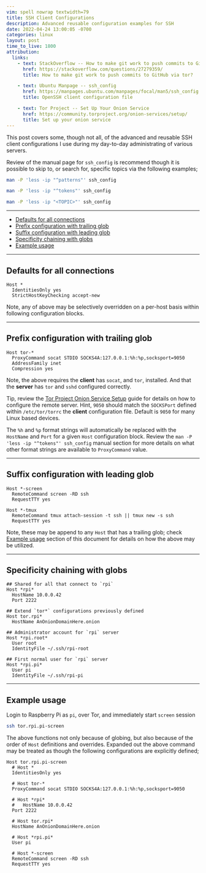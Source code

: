 ```yaml
---
vim: spell nowrap textwidth=79
title: SSH Client Configurations
description: Advanced reusable configuration examples for SSH
date: 2022-04-24 13:00:05 -0700
categories: linux
layout: post
time_to_live: 1800
attribution:
  links:
    - text: StackOverflow -- How to make git work to push commits to GitHub via tor?
      href: https://stackoverflow.com/questions/27279359/
      title: How to make git work to push commits to GitHub via tor?

    - text: Ubuntu Manpage -- ssh_config
      href: https://manpages.ubuntu.com/manpages/focal/man5/ssh_config.5.html
      title: OpenSSH client configuration file

    - text: Tor Project -- Set Up Your Onion Service
      href: https://community.torproject.org/onion-services/setup/
      title: Set up your onion service
---
```



This post covers some, though not all, of the advanced and reusable SSH client
configurations I use during my day-to-day administrating of various servers.

Review of the manual page for `ssh_config` is recommend though it is possible
to skip to, or search for, specific topics via the following examples;


```bash
man -P 'less -ip "^patterns"' ssh_config

man -P 'less -ip "^tokens"' ssh_config

man -P 'less -ip "<TOPIC>"' ssh_config
```


---


- [Defaults for all connections][heading__defaults_for_all_connections]
- [Prefix configuration with trailing glob][heading__prefix_configuration_with_trailing_glob]
- [Suffix configuration with leading glob][heading__suffix_configuration_with_leading_glob]
- [Specificity chaining with globs][heading__specificity_chaining_with_globs]
- [Example usage][heading__example_usage]


---


## Defaults for all connections
[heading__defaults_for_all_connections]: #defaults-for-all-connections


```sshconfig
Host *
  IdentitiesOnly yes
  StrictHostKeyChecking accept-new
```


Note, any of above may be selectively overridden on a per-host basis within
following configuration blocks.


______


## Prefix configuration with trailing glob
[heading__prefix_configuration_with_trailing_glob]: #prefix-configuration-with-trailing-glob


```sshconfig
Host tor-*
  ProxyCommand socat STDIO SOCKS4A:127.0.0.1:%h:%p,socksport=9050
  AddressFamily inet
  Compression yes
```


Note, the above requires the **client** has `socat`, and `tor`, installed.  And
that the **server** has `tor` and `sshd` configured correctly.

Tip, review the
[Tor Project Onion Service Setup][link__tor_project__onion_service__setup]
guide for details on how to configure the remote server.  Hint, `9050` should
match the `SOCKSPort` defined within `/etc/tor/torrc` the **client**
configuration file.  Default is `9050` for many Linux based devices.

The `%h` and `%p` format strings will automatically be replaced with the
`HostName` and `Port` for a given `Host` configuration block.  Review the
`man -P 'less -ip "^tokens"' ssh_config` manual section for more details on
what other format strings are available to `ProxyCommand` value.


______


## Suffix configuration with leading glob
[heading__suffix_configuration_with_leading_glob]: #suffix-configuration-with-leading-glob


```sshconfig
Host *-screen
  RemoteCommand screen -RD ssh
  RequestTTY yes

Host *-tmux
  RemoteCommand tmux attach-session -t ssh || tmux new -s ssh
  RequestTTY yes
```


Note, these may be append to any `Host` that has a trailing glob; check
[Example usage][heading__example_usage] section of this document for details on
how the above may be utilized.


______


## Specificity chaining with globs
[heading__specificity_chaining_with_globs]: #specificity-chaining-with-globs


```sshconfig
## Shared for all that connect to `rpi`
Host *rpi*
  HostName 10.0.0.42
  Port 2222

## Extend `tor*` configurations previously defined
Host tor.rpi*
  HostName AnOnionDomainHere.onion

## Administrator account for `rpi` server
Host *rpi.root*
  User root
  IdentityFile ~/.ssh/rpi-root

## First normal user for `rpi` server
Host *rpi.pi*
  User pi
  IdentityFile ~/.ssh/rpi-pi
```


______


## Example usage
[heading__example_usage]: #example-usage


Login to Raspberry Pi as `pi`, over Tor, and immediately start `screen` session


```bash
ssh tor.rpi.pi-screen
```

The above functions not only because of globing, but also because of the order
of `Host` definitions and overrides.  Expanded out the above command may be
treated as though the following configurations are explicitly defined;


```sshconfig
Host tor.rpi.pi-screen
  # Host *
  IdentitiesOnly yes

  # Host tor-*
  ProxyCommand socat STDIO SOCKS4A:127.0.0.1:%h:%p,socksport=9050

  # Host *rpi*
  #   HostName 10.0.0.42
  Port 2222

  # Host tor.rpi*
  HostName AnOnionDomainHere.onion

  # Host *rpi.pi*
  User pi

  # Host *-screen
  RemoteCommand screen -RD ssh
  RequestTTY yes
```



[link__tor_project__onion_service__setup]: https://community.torproject.org/onion-services/setup/
